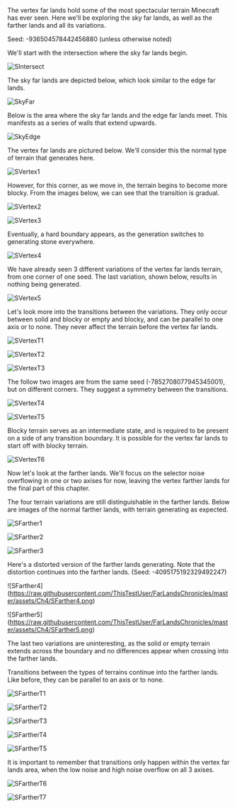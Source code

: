 The vertex far lands hold some of the most spectacular terrain Minecraft has ever seen. Here we'll be exploring the sky far lands, as well as the farther lands and all its variations.

Seed: -936504578442456880 (unless otherwise noted)

We'll start with the intersection where the sky far lands begin.

![SIntersect](https://raw.githubusercontent.com/ThisTestUser/FarLandsChronicles/master/assets/Ch4/SIntersect.png)

The sky far lands are depicted below, which look similar to the edge far lands.

![SkyFar](https://raw.githubusercontent.com/ThisTestUser/FarLandsChronicles/master/assets/Ch4/SkyFar.png)

Below is the area where the sky far lands and the edge far lands meet. This manifests as a series of walls that extend upwards.

![SkyEdge](https://raw.githubusercontent.com/ThisTestUser/FarLandsChronicles/master/assets/Ch4/SkyEdge.png)

The vertex far lands are pictured below. We'll consider this the normal type of terrain that generates here.

![SVertex1](https://raw.githubusercontent.com/ThisTestUser/FarLandsChronicles/master/assets/Ch4/SVertex1.png)

However, for this corner, as we move in, the terrain begins to become more blocky. From the images below, we can see that the transition is gradual.

![SVertex2](https://raw.githubusercontent.com/ThisTestUser/FarLandsChronicles/master/assets/Ch4/SVertex2.png)

![SVertex3](https://raw.githubusercontent.com/ThisTestUser/FarLandsChronicles/master/assets/Ch4/SVertex3.png)

Eventually, a hard boundary appears, as the generation switches to generating stone everywhere.

![SVertex4](https://raw.githubusercontent.com/ThisTestUser/FarLandsChronicles/master/assets/Ch4/SVertex4.png)

We have already seen 3 different variations of the vertex far lands terrain, from one corner of one seed. The last variation, shown below, results in nothing being generated.

![SVertex5](https://raw.githubusercontent.com/ThisTestUser/FarLandsChronicles/master/assets/Ch4/SVertex5.png)

Let's look more into the transitions between the variations. They only occur between solid and blocky or empty and blocky, and can be parallel to one axis or to none. They never affect the terrain before the vertex far lands.

![SVertexT1](https://raw.githubusercontent.com/ThisTestUser/FarLandsChronicles/master/assets/Ch4/SVertexT1.png)

![SVertexT2](https://raw.githubusercontent.com/ThisTestUser/FarLandsChronicles/master/assets/Ch4/SVertexT2.png)

![SVertexT3](https://raw.githubusercontent.com/ThisTestUser/FarLandsChronicles/master/assets/Ch4/SVertexT3.png)

The follow two images are from the same seed (-7852708077945345001), but on different corners. They suggest a symmetry between the transitions.

![SVertexT4](https://raw.githubusercontent.com/ThisTestUser/FarLandsChronicles/master/assets/Ch4/SVertexT4.png)

![SVertexT5](https://raw.githubusercontent.com/ThisTestUser/FarLandsChronicles/master/assets/Ch4/SVertexT5.png)

Blocky terrain serves as an intermediate state, and is required to be present on a side of any transition boundary. It is possible for the vertex far lands to start off with blocky terrain.

![SVertexT6](https://raw.githubusercontent.com/ThisTestUser/FarLandsChronicles/master/assets/Ch4/SVertexT6.png)

Now let's look at the farther lands. We'll focus on the selector noise overflowing in one or two axises for now, leaving the vertex farther lands for the final part of this chapter.

The four terrain variations are still distinguishable in the farther lands. Below are images of the normal farther lands, with terrain generating as expected.

![SFarther1](https://raw.githubusercontent.com/ThisTestUser/FarLandsChronicles/master/assets/Ch4/SFarther1.png)

![SFarther2](https://raw.githubusercontent.com/ThisTestUser/FarLandsChronicles/master/assets/Ch4/SFarther2.png)

![SFarther3](https://raw.githubusercontent.com/ThisTestUser/FarLandsChronicles/master/assets/Ch4/SFarther3.png)

Here's a distorted version of the farther lands generating. Note that the distortion continues into the farther lands. (Seed: -4095175192329492247)

![SFarther4] (https://raw.githubusercontent.com/ThisTestUser/FarLandsChronicles/master/assets/Ch4/SFarther4.png)

![SFarther5] (https://raw.githubusercontent.com/ThisTestUser/FarLandsChronicles/master/assets/Ch4/SFarther5.png)

The last two variations are uninteresting, as the solid or empty terrain extends across the boundary and no differences appear when crossing into the farther lands.

Transitions between the types of terrains continue into the farther lands. Like before, they can be parallel to an axis or to none.

![SFartherT1](https://raw.githubusercontent.com/ThisTestUser/FarLandsChronicles/master/assets/Ch4/SFartherT1.png)

![SFartherT2](https://raw.githubusercontent.com/ThisTestUser/FarLandsChronicles/master/assets/Ch4/SFartherT2.png)

![SFartherT3](https://raw.githubusercontent.com/ThisTestUser/FarLandsChronicles/master/assets/Ch4/SFartherT3.png)

![SFartherT4](https://raw.githubusercontent.com/ThisTestUser/FarLandsChronicles/master/assets/Ch4/SFartherT4.png)

![SFartherT5](https://raw.githubusercontent.com/ThisTestUser/FarLandsChronicles/master/assets/Ch4/SFartherT5.png)

It is important to remember that transitions only happen within the vertex far lands area, when the low noise and high noise overflow on all 3 axises.

![SFartherT6](https://raw.githubusercontent.com/ThisTestUser/FarLandsChronicles/master/assets/Ch4/SFartherT6.png)

![SFartherT7](https://raw.githubusercontent.com/ThisTestUser/FarLandsChronicles/master/assets/Ch4/SFartherT7.png)
